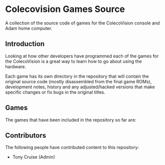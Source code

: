 # Colecovision Games Source
A collection of the source code of games for the ColecoVision console and Adam home computer.

## Introduction
Looking at how other developers have programmed each of the games for the ColecoVision is a great way to learn how to go about using the hardware.

Each game has its own directory in the repository that will contain the original source code (mostly disassembled from the final game ROMs), development notes, history and any adjusted/hacked versions that make specific changes or fix bugs in the original titles.

## Games
The games that have been included in the repository so far are:


## Contributors
The following people have contributed content to this repository:
- Tony Cruise (Admin)
